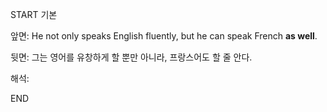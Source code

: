 START
기본

앞면:
He not only speaks English fluently, but he can speak French **as well**.


뒷면:
그는 영어를 유창하게 할 뿐만 아니라, 프랑스어도 할 줄 안다.


해석:

<!--ID: 1733726319972-->
END